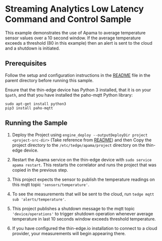 # Streaming Analytics Low Latency Command and Control Sample
This example demonstrates the use of Apama to average temperature
sensor values over a 10 second window. If the average temperature
exceeds a threshold (80 in this example) then an alert is sent to the
cloud and a shutdown is initiated.

## Prerequisites

Follow the setup and configuration instructions in the
[README](../README.md) file in the parent directory before running this sample.

Ensure that the thin-edge device has Python 3 installed, that it is on your `$path`,
and that you have installed the paho-mqtt Python library:

```
sudo apt-get install python3
pip3 install paho-mqtt
```

## Running the Sample

1. Deploy the Project using `engine_deploy --outputDeployDir project <project-src-dir>`
(Take reference from [README](../README.md)) and then Copy the project directory to the `/etc/tedge/apama/project`
directory on the thin-edge device.

2. Restart the Apama service on the thin-edge device with `sudo service apama restart`.
This restarts the correlator and runs the project that was copied in the previous step.

3. This project expects the sensor to publish the temperature readings on
this mqtt topic `'sensors/temperature'`.

4. To see the measurements that will be sent
to the cloud, run `tedge mqtt sub 'alerts/temperature'`.

5. This project publishes a shutdown message to the mqtt topic `'device/operations'`
to trigger shutdown operation whenever average temperature in last 10 seconds window
exceeds threshold temperature. 

6. If you have configured the thin-edge.io installation to
connect to a cloud provider, your measurements will begin appearing there.
